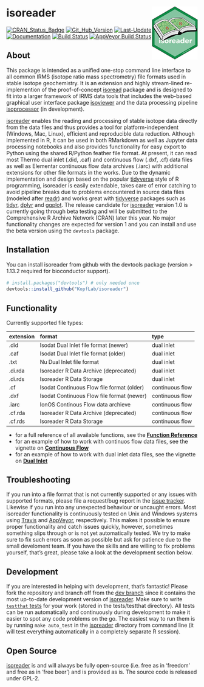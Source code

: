 
<!-- README.md is generated from README.Rmd. Please edit that file -->

# isoreader <a href='https://isoreader.kopflab.org'><img src='man/figures/isoreader_logo_thumb.png' align="right" height="138.5"/></a>

[![CRAN\_Status\_Badge](http://www.r-pkg.org/badges/version/isoreader)](https://cran.r-project.org/package=isoreader)
[![Git\_Hub\_Version](https://img.shields.io/badge/GitHub-0.9.33.9000-orange.svg?style=flat-square)](/commits)
[![Last-Update](https://img.shields.io/badge/updated-2019--01--24-yellowgreen.svg)](/commits)
[![Documentation](https://img.shields.io/badge/docs-online-green.svg)](https://kopflab.github.io/isoreader/)
[![Build
Status](https://travis-ci.org/KopfLab/isoreader.svg?branch=master)](https://travis-ci.org/KopfLab/isoreader)
[![AppVeyor Build
Status](https://ci.appveyor.com/api/projects/status/github/KopfLab/isoreader?branch=master&svg=true)](https://ci.appveyor.com/project/KopfLab/isoreader)

## About

This package is intended as a unified one-stop command line interface to
all common IRMS (isotope ratio mass spectrometry) file formats used in
stable isotope geochemistry. It is an extension and highly stream-lined
re-implemention of the proof-of-concept
[isoread](https://github.com/sebkopf/isoread) package and is designed to
fit into a larger framework of IRMS data tools that includes the
web-based graphical user interface package
[isoviewer](https://github.com/KopfLab/isoviewer) and the data
processing pipeline
[isoprocessor](https://github.com/KopfLab/isoprocessor) (in
development).

[isoreader](https://kopflab.github.io/isoreader/) enables the reading
and processing of stable isotope data directly from the data files and
thus provides a tool for platform-independent (Windows, Mac, Linux),
efficient and reproducible data reduction. Although implemented in R, it
can be used in both RMarkdown as well as Jupyter data processing
notebooks and also provides functionality for easy export to Python
using the shared R/Python feather file format. At present, it can read
most Thermo dual inlet (.did, .caf) and continuous flow (.dxf, .cf) data
files as well as Elementar continuous flow data archives (.iarc) with
additional extensions for other file formats in the works. Due to the
dynamic implementation and design based on the popular
[tidyverse](https://www.tidyverse.org/) style of R programming,
isoreader is easily extendable, takes care of error catching to avoid
pipeline breaks due to problems encountered in source data files
(modeled after [readr](https://readr.tidyverse.org/)) and works great
with [tidyverse](https://www.tidyverse.org/) packages such as
[tidyr](https://tidyr.tidyverse.org/),
[dplyr](https://dplyr.tidyverse.org/) and
[ggplot](https://ggplot2.tidyverse.org/). The release candidate for
[isoreader](http://www.github.com/KopfLab/isoreader) version 1.0 is
currently going through beta testing and will be submitted to the
Comprehensive R Archive Network (CRAN) later this year. No major
functionality changes are expected for version 1 and you can install and
use the beta version using the `devtools` package.

## Installation

You can install isoreader from github with the devtools package (version
\> 1.13.2 required for bioconductor support).

``` r
# install.packages("devtools") # only needed once
devtools::install_github("KopfLab/isoreader")
```

## Functionality

Currently supported file
types:

| extension | format                                     | type            |
| :-------- | :----------------------------------------- | :-------------- |
| .did      | Isodat Dual Inlet file format (newer)      | dual inlet      |
| .caf      | Isodat Dual Inlet file format (older)      | dual inlet      |
| .txt      | Nu Dual Inlet file format                  | dual inlet      |
| .di.rda   | Isoreader R Data Archive (deprecated)      | dual inlet      |
| .di.rds   | Isoreader R Data Storage                   | dual inlet      |
| .cf       | Isodat Continuous Flow file format (older) | continuous flow |
| .dxf      | Isodat Continuous Flow file format (newer) | continuous flow |
| .iarc     | IonOS Continous Flow data archieve         | continuous flow |
| .cf.rda   | Isoreader R Data Archive (deprecated)      | continuous flow |
| .cf.rds   | Isoreader R Data Storage                   | continuous flow |

  - for a full reference of all available functions, see the **[Function
    Reference](https://kopflab.github.io/isoreader/reference/)**
  - for an example of how to work with continuos flow data files, see
    the vignette on **[Continuous
    Flow](https://kopflab.github.io/isoreader/articles/continuous_flow.html)**
  - for an example of how to work with dual inlet data files, see the
    vignette on **[Dual
    Inlet](https://kopflab.github.io/isoreader/articles/dual_inlet.html)**

## Troubleshooting

If you run into a file format that is not currently supported or any
issues with supported formats, please file a request/bug report in the
[issue tracker](https://github.com/kopflab/isoreader/issues). Likewise
if you run into any unexpected behaviour or uncaught errors. Most
isoreader functionality is continuously tested on Unix and Windows
systems using [Travis](https://travis-ci.org/) and
[AppVeyor](https://ci.appveyor.com/), respectively. This makes it
possible to ensure proper functionality and catch issues quickly,
however, sometimes something slips through or is not yet automatically
tested. We try to make sure to fix such errors as soon as possible but
ask for patience due to the small develoment team. If you have the
skills and are willing to fix problems yourself, that’s great, please
take a look at the development section below.

## Development

If you are interested in helping with development, that’s fantastic\!
Please fork the repository and branch off from the [dev
branch](https://github.com/KopfLab/isoreader/tree/dev) since it contains
the most up-to-date development version of
[isoreader](https://kopflab.github.io/isoreader/). Make sure to write
[`testthat` tests](http://r-pkgs.had.co.nz/tests.html) for your work
(stored in the tests/testthat directory). All tests can be run
automatically and continuously during development to make it easier to
spot any code problems on the go. The easiest way to run them is by
running `make auto_test` in the
[isoreader](https://kopflab.github.io/isoreader/) directory from command
line (it will test everything automatically in a completely separate R
session).

## Open Source

[isoreader](https://kopflab.github.io/isoreader/) is and will always be
fully open-source (i.e. free as in ‘freedom’ and free as in ‘free beer’)
and is provided as is. The source code is released under GPL-2.

